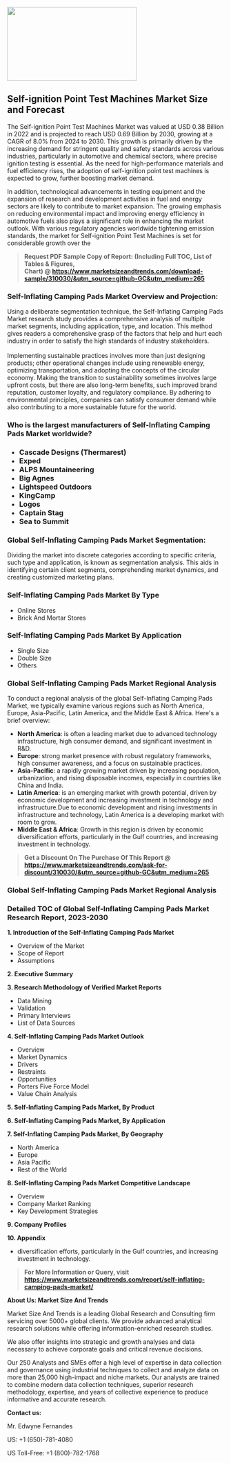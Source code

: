 <p><img class="alignnone size-medium wp-image-20088" src="https://ffe5etoiles.com/wp-content/uploads/2024/12/MST1-300x171.png" alt="" width="300" height="171" /></p><h2>Self-ignition Point Test Machines Market Size and Forecast</h2><p>The Self-ignition Point Test Machines Market was valued at USD 0.38 Billion in 2022 and is projected to reach USD 0.69 Billion by 2030, growing at a CAGR of 8.0% from 2024 to 2030. This growth is primarily driven by the increasing demand for stringent quality and safety standards across various industries, particularly in automotive and chemical sectors, where precise ignition testing is essential. As the need for high-performance materials and fuel efficiency rises, the adoption of self-ignition point test machines is expected to grow, further boosting market demand.</p><p>In addition, technological advancements in testing equipment and the expansion of research and development activities in fuel and energy sectors are likely to contribute to market expansion. The growing emphasis on reducing environmental impact and improving energy efficiency in automotive fuels also plays a significant role in enhancing the market outlook. With various regulatory agencies worldwide tightening emission standards, the market for Self-ignition Point Test Machines is set for considerable growth over the </p><blockquote id="" class=""><strong>Request PDF Sample Copy of Report: (Including Full TOC, List of Tables &amp; Figures, Chart)&nbsp;@&nbsp;<strong><a href="https://www.marketsizeandtrends.com/download-sample/310030/&utm_source=github-GC&utm_medium=265" target="_blank">https://www.marketsizeandtrends.com/download-sample/310030/&utm_source=github-GC&utm_medium=265</a></strong></strong></blockquote><h3 id="" class="">Self-Inflating Camping Pads Market&nbsp;Overview and Projection:</h3><p id="" class="">Using a deliberate segmentation technique, the Self-Inflating Camping Pads Market research study provides a comprehensive analysis of multiple market segments, including application, type, and location. This method gives readers a comprehensive grasp of the factors that help and hurt each industry in order to satisfy the high standards of industry stakeholders. <br /> <br />Implementing sustainable practices involves more than just designing products; other operational changes include using renewable energy, optimizing transportation, and adopting the concepts of the circular economy. Making the transition to sustainability sometimes involves large upfront costs, but there are also long-term benefits, such improved brand reputation, customer loyalty, and regulatory compliance. By adhering to environmental principles, companies can satisfy consumer demand while also contributing to a more sustainable future for the world.</p><h3 id="" class="">Who is the largest manufacturers of&nbsp;Self-Inflating Camping Pads Market worldwide?</h3><h3 class=""><p><ul><li>Cascade Designs (Thermarest) </li><li> Exped </li><li> ALPS Mountaineering </li><li> Big Agnes </li><li> Lightspeed Outdoors </li><li> KingCamp </li><li> Logos </li><li> Captain Stag </li><li> Sea to Summit</li></ul></p></h3><h3 id="" class="">Global&nbsp;Self-Inflating Camping Pads Market Segmentation:</h3><p id="" class="">Dividing the market into discrete categories according to specific criteria, such type and application, is known as segmentation analysis. This aids in identifying certain client segments, comprehending market dynamics, and creating customized marketing plans.</p><h3 id="" class="">Self-Inflating Camping Pads Market&nbsp;By Type</h3><p><p><ul><li>Online Stores</li><li> Brick And Mortar Stores</p></li></ul></p></p><h3 id="" class="">Self-Inflating Camping Pads Market&nbsp;By Application</h3><p class=""><p><ul><li>Single Size</li><li> Double Size</li><li> Others</li></ul></p></p><h3 id="" class="">Global Self-Inflating Camping Pads Market Regional Analysis</h3><p id="" class="">To conduct a regional analysis of the global Self-Inflating Camping Pads Market, we typically examine various regions such as North America, Europe, Asia-Pacific, Latin America, and the Middle East &amp; Africa. Here's a brief overview:</p><ul><li><strong>North America</strong>: is often a leading market due to advanced technology infrastructure, high consumer demand, and significant investment in R&amp;D.</li><li><strong>Europe</strong>: strong market presence with robust regulatory frameworks, high consumer awareness, and a focus on sustainable practices.</li><li><strong>Asia-Pacific</strong>: a rapidly growing market driven by increasing population, urbanization, and rising disposable incomes, especially in countries like China and India.</li><li><strong>Latin America</strong>: is an emerging market with growth potential, driven by economic development and increasing investment in technology and infrastructure.Due to economic development and rising investments in infrastructure and technology, Latin America is a developing market with room to grow.</li><li><strong>Middle East &amp; Africa</strong>: Growth in this region is driven by economic diversification efforts, particularly in the Gulf countries, and increasing investment in technology.</li></ul><blockquote id="" class=""><strong>Get a Discount On The Purchase Of This Report @ <strong><a href="https://www.marketsizeandtrends.com/ask-for-discount/310030/&utm_source=github-GC&utm_medium=265" target="_blank">https://www.marketsizeandtrends.com/ask-for-discount/310030/&utm_source=github-GC&utm_medium=265</a></strong></strong></blockquote><h3 id="" class="">Global Self-Inflating Camping Pads Market Regional Analysis</h3><h3 id="" class="">Detailed TOC of Global Self-Inflating Camping Pads Market Research Report, 2023-2030</h3><p id="" class=""><strong>1. Introduction of the Self-Inflating Camping Pads Market</strong></p><ul><li>Overview of the Market</li><li>Scope of Report</li><li>Assumptions</li></ul><p id="" class=""><strong>2. Executive Summary</strong></p><p id="" class=""><strong>3. Research Methodology of Verified Market Reports</strong></p><ul><li>Data Mining</li><li>Validation</li><li>Primary Interviews</li><li>List of Data Sources</li></ul><p id="" class=""><strong>4. Self-Inflating Camping Pads Market Outlook</strong></p><ul><li>Overview</li><li>Market Dynamics</li><li>Drivers</li><li>Restraints</li><li>Opportunities</li><li>Porters Five Force Model</li><li>Value Chain Analysis</li></ul><p id="" class=""><strong>5. Self-Inflating Camping Pads Market, By Product</strong></p><p id="" class=""><strong>6. Self-Inflating Camping Pads Market, By Application</strong></p><p id="" class=""><strong>7. Self-Inflating Camping Pads Market, By Geography</strong></p><ul><li>North America</li><li>Europe</li><li>Asia Pacific</li><li>Rest of the World</li></ul><p id="" class=""><strong>8. Self-Inflating Camping Pads Market Competitive Landscape</strong></p><ul><li>Overview</li><li>Company Market Ranking</li><li>Key Development Strategies</li></ul><p id="" class=""><strong>9. Company Profiles</strong></p><p id="" class=""><strong>10. Appendix</strong></p><ul><li>diversification efforts, particularly in the Gulf countries, and increasing investment in technology.</li></ul><blockquote id="" class=""><strong>For More Information or Query, visit <strong><strong><a href="https://www.marketsizeandtrends.com/report/self-inflating-camping-pads-market/" target="_blank">https://www.marketsizeandtrends.com/report/self-inflating-camping-pads-market/</a></strong></strong></strong></blockquote><p id="" class=""><strong>About Us: Market Size And Trends</strong></p><p id="" class="">Market Size And Trends is a leading Global Research and Consulting firm servicing over 5000+ global clients. We provide advanced analytical research solutions while offering information-enriched research studies.</p><p id="" class="">We also offer insights into strategic and growth analyses and data necessary to achieve corporate goals and critical revenue decisions.</p><p id="" class="">Our 250 Analysts and SMEs offer a high level of expertise in data collection and governance using industrial techniques to collect and analyze data on more than 25,000 high-impact and niche markets. Our analysts are trained to combine modern data collection techniques, superior research methodology, expertise, and years of collective experience to produce informative and accurate research.</p><p id="" class=""><strong>Contact us:</strong></p><p id="" class="">Mr. Edwyne Fernandes</p><p id="" class="">US: +1 (650)-781-4080</p><p id="" class="">US Toll-Free: +1 (800)-782-1768</p>
